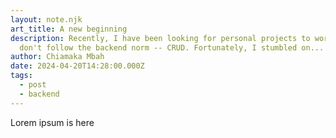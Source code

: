 ```yaml
---
layout: note.njk
art_title: A new beginning
description: Recently, I have been looking for personal projects to work on that
  don't follow the backend norm -- CRUD. Fortunately, I stumbled on...
author: Chiamaka Mbah
date: 2024-04-20T14:28:00.000Z
tags:
  - post
  - backend
---
```


Lorem ipsum is here
